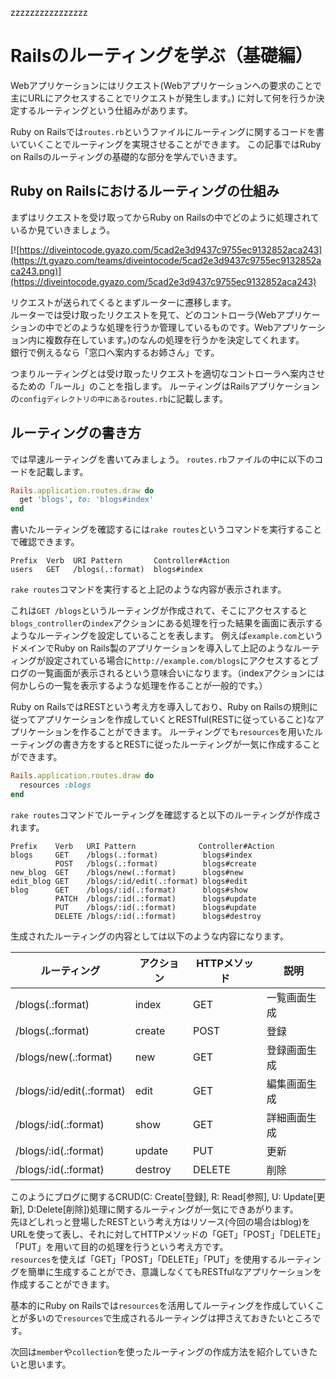 zzzzzzzzzzzzzzzz
<!---- deploy info -->

# Railsのルーティングを学ぶ（基礎編）

Webアプリケーションにはリクエスト(Webアプリケーションへの要求のことで主にURLにアクセスすることでリクエストが発生します。) に対して何を行うか決定するルーティングという仕組みがあります。

Ruby on Railsでは`routes.rb`というファイルにルーティングに関するコードを書いていくことでルーティングを実現させることができます。
この記事ではRuby on Railsのルーティングの基礎的な部分を学んでいきます。


## Ruby on Railsにおけるルーティングの仕組み

まずはリクエストを受け取ってからRuby on Railsの中でどのように処理されているか見ていきましょう。

[![https://diveintocode.gyazo.com/5cad2e3d9437c9755ec9132852aca243](https://t.gyazo.com/teams/diveintocode/5cad2e3d9437c9755ec9132852aca243.png)](https://diveintocode.gyazo.com/5cad2e3d9437c9755ec9132852aca243)

リクエストが送られてくるとまずルーターに遷移します。  
ルーターでは受け取ったリクエストを見て、どのコントローラ(Webアプリケーションの中でどのような処理を行うか管理しているものです。Webアプリケーション内に複数存在しています。)のなんの処理を行うかを決定してくれます。  
銀行で例えるなら「窓口へ案内するお姉さん」です。

つまりルーティングとは受け取ったリクエストを適切なコントローラへ案内させるための「ルール」のことを指します。
ルーティングはRailsアプリケーションの`configディレクトリの中にあるroutes.rb`に記載します。

## ルーティングの書き方

では早速ルーティングを書いてみましょう。
`routes.rb`ファイルの中に以下のコードを記載します。

```rb
Rails.application.routes.draw do
  get 'blogs', to: 'blogs#index'
end
```

書いたルーティングを確認するには`rake routes`というコマンドを実行することで確認できます。

```
Prefix  Verb  URI Pattern       Controller#Action
users   GET   /blogs(.:format)  blogs#index
```
`rake routes`コマンドを実行すると上記のような内容が表示されます。

これは`GET /blogs`というルーティングが作成されて、そこにアクセスすると`blogs_controller`の`index`アクションにある処理を行った結果を画面に表示するようなルーティングを設定していることを表します。
例えば`example.com`というドメインでRuby on Rails製のアプリケーションを導入して上記のようなルーティングが設定されている場合に`http://example.com/blogs`にアクセスするとブログの一覧画面が表示されるという意味合いになります。（indexアクションには何かしらの一覧を表示するような処理を作ることが一般的です。）

Ruby on RailsではRESTという考え方を導入しており、Ruby on Railsの規則に従ってアプリケーションを作成していくとRESTful(RESTに従っていること)なアプリケーションを作ることができます。
ルーティングでも`resources`を用いたルーティングの書き方をするとRESTに従ったルーティングが一気に作成することができます。

```rb
Rails.application.routes.draw do
  resources :blogs
end
```

`rake routes`コマンドでルーティングを確認すると以下のルーティングが作成されます。

```
Prefix    Verb   URI Pattern              Controller#Action
blogs     GET    /blogs(.:format)          blogs#index
          POST   /blogs(.:format)          blogs#create
new_blog  GET    /blogs/new(.:format)      blogs#new
edit_blog GET    /blogs/:id/edit(.:format) blogs#edit
blog      GET    /blogs/:id(.:format)      blogs#show
          PATCH  /blogs/:id(.:format)      blogs#update
          PUT    /blogs/:id(.:format)      blogs#update
          DELETE /blogs/:id(.:format)      blogs#destroy
```

生成されたルーティングの内容としては以下のような内容になります。

ルーティング | アクション | HTTPメソッド | 説明
--- | --- | --- | ---
/blogs(.:format) | index | GET | 一覧画面生成
/blogs(.:format) | create | POST | 登録
/blogs/new(.:format) | new | GET | 登録画面生成
/blogs/:id/edit(.:format) | edit | GET | 編集画面生成
/blogs/:id(.:format) | show | GET | 詳細画面生成
/blogs/:id(.:format) | update | PUT | 更新
/blogs/:id(.:format) | destroy | DELETE | 削除

このようにブログに関するCRUD(C: Create[登録], R: Read[参照], U: Update[更新], D:Delete[削除])処理に関するルーティングが一気にできあがります。  
先ほどしれっと登場したRESTという考え方はリソース(今回の場合はblog)をURLを使って表し、それに対してHTTPメソッドの「GET」「POST」「DELETE」「PUT」を用いて目的の処理を行うという考え方です。  
`resources`を使えば「GET」「POST」「DELETE」「PUT」を使用するルーティングを簡単に生成することができ、意識しなくてもRESTfulなアプリケーションを作成することができます。

基本的にRuby on Railsでは`resources`を活用してルーティングを作成していくことが多いので`resources`で生成されるルーティングは押さえておきたいところです。

次回は`member`や`collection`を使ったルーティングの作成方法を紹介していきたいと思います。
